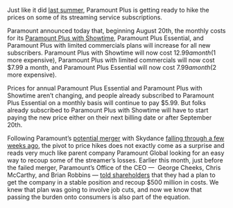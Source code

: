Just like it did [last summer](/2023/6/27/23775370/paramount-plus-price-increase-showtime), Paramount Plus is getting ready to hike the prices on some of its streaming service subscriptions.

Paramount announced today that, beginning August 20th, the monthly costs for its [Paramount Plus with Showtime](/24127753/showtime-streaming-shut-down-paramount-plus), Paramount Plus Essential, and Paramount Plus with limited commercials plans will increase for all new subscribers. Paramount Plus with Showtime will now cost $12.99 a month ($1 more expensive), Paramount Plus with limited commercials will now cost $7.99 a month, and Paramount Plus Essential will now cost $7.99 a month ($2 more expensive).

Prices for annual Paramount Plus Essential and Paramount Plus with Showtime aren’t changing, and people already subscribed to Paramount Plus Essential on a monthly basis will continue to pay $5.99. But folks already subscribed to Paramount Plus with Showtime will have to start paying the new price either on their next billing date or after September 20th.

Following Paramount’s [potential merger](/2024/6/3/24170416/paramount-and-skydance-have-reportedly-settled-on-a-merger-agreement) with Skydance [falling through a few weeks ago](/2024/6/11/24148052/paramount-skydance-deal-not-happening), the pivot to price hikes does not exactly come as a surprise and reads very much like parent company Paramount Global looking for an easy way to recoup some of the streamer’s losses. Earlier this month, just before the failed merger, Paramount’s Office of the CEO —  George Cheeks, Chris McCarthy, and Brian Robbins — [told shareholders](https://www.cnbc.com/2024/06/04/paramount-annual-meeting-job-cuts-streaming-jv.html) that they had a plan to get the company in a stable position and recoup $500 million in costs. We knew that plan was going to involve job cuts, and now we know that passing the burden onto consumers is also part of the equation.
